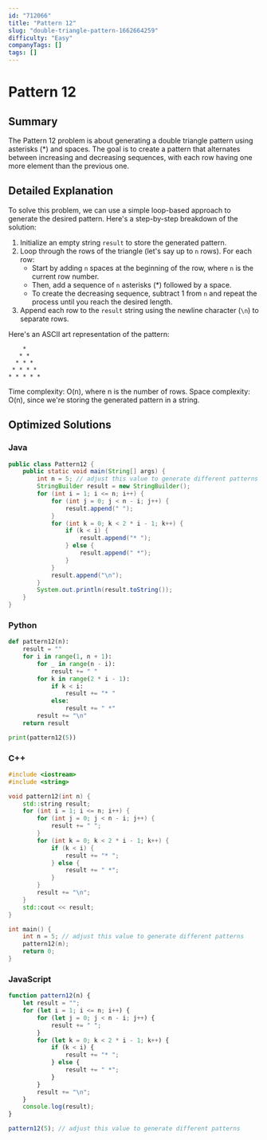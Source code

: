 ```yaml
---
id: "712066"
title: "Pattern 12"
slug: "double-triangle-pattern-1662664259"
difficulty: "Easy"
companyTags: []
tags: []
---
```


**Pattern 12**
=====================================



## Summary

The Pattern 12 problem is about generating a double triangle pattern using asterisks (\*) and spaces. The goal is to create a pattern that alternates between increasing and decreasing sequences, with each row having one more element than the previous one.

## Detailed Explanation

To solve this problem, we can use a simple loop-based approach to generate the desired pattern. Here's a step-by-step breakdown of the solution:

1. Initialize an empty string `result` to store the generated pattern.
2. Loop through the rows of the triangle (let's say up to `n` rows). For each row:
   - Start by adding `n` spaces at the beginning of the row, where `n` is the current row number.
   - Then, add a sequence of `n` asterisks (\*) followed by a space.
   - To create the decreasing sequence, subtract 1 from `n` and repeat the process until you reach the desired length.
3. Append each row to the `result` string using the newline character (`\n`) to separate rows.

Here's an ASCII art representation of the pattern:
```
    *
   * *
  * * *
 * * * *
* * * * *
```

Time complexity: O(n), where n is the number of rows.
Space complexity: O(n), since we're storing the generated pattern in a string.

## Optimized Solutions

### Java
```java
public class Pattern12 {
    public static void main(String[] args) {
        int n = 5; // adjust this value to generate different patterns
        StringBuilder result = new StringBuilder();
        for (int i = 1; i <= n; i++) {
            for (int j = 0; j < n - i; j++) {
                result.append(" ");
            }
            for (int k = 0; k < 2 * i - 1; k++) {
                if (k < i) {
                    result.append("* ");
                } else {
                    result.append(" *");
                }
            }
            result.append("\n");
        }
        System.out.println(result.toString());
    }
}
```

### Python
```python
def pattern12(n):
    result = ""
    for i in range(1, n + 1):
        for _ in range(n - i):
            result += " "
        for k in range(2 * i - 1):
            if k < i:
                result += "* "
            else:
                result += " *"
        result += "\n"
    return result

print(pattern12(5))
```

### C++
```cpp
#include <iostream>
#include <string>

void pattern12(int n) {
    std::string result;
    for (int i = 1; i <= n; i++) {
        for (int j = 0; j < n - i; j++) {
            result += " ";
        }
        for (int k = 0; k < 2 * i - 1; k++) {
            if (k < i) {
                result += "* ";
            } else {
                result += " *";
            }
        }
        result += "\n";
    }
    std::cout << result;
}

int main() {
    int n = 5; // adjust this value to generate different patterns
    pattern12(n);
    return 0;
}
```

### JavaScript
```javascript
function pattern12(n) {
    let result = "";
    for (let i = 1; i <= n; i++) {
        for (let j = 0; j < n - i; j++) {
            result += " ";
        }
        for (let k = 0; k < 2 * i - 1; k++) {
            if (k < i) {
                result += "* ";
            } else {
                result += " *";
            }
        }
        result += "\n";
    }
    console.log(result);
}

pattern12(5); // adjust this value to generate different patterns
```